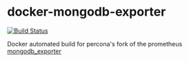 # docker-mongodb-exporter

[![Build Status](https://travis-ci.org/andrexus/docker-mongodb-exporter.svg?branch=master)](https://travis-ci.org/andrexus/docker-mongodb-exporter)

Docker automated build for percona's fork of the prometheus [mongodb_exporter](https://github.com/percona/mongodb_exporter)